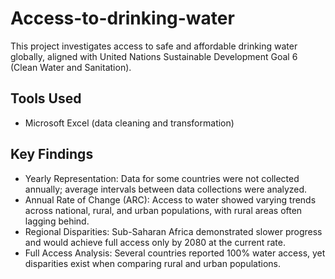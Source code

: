 # Access-to-drinking-water
This project investigates access to safe and affordable drinking water globally, aligned with United Nations Sustainable Development Goal 6 (Clean Water and Sanitation).
## Tools Used
- Microsoft Excel (data cleaning and transformation)

## Key Findings
- Yearly Representation: Data for some countries were not collected annually; average intervals between data collections were analyzed.
- Annual Rate of Change (ARC): Access to water showed varying trends across national, rural, and urban populations, with rural areas often lagging behind.
- Regional Disparities: Sub-Saharan Africa demonstrated slower progress and would achieve full access only by 2080 at the current rate.
- Full Access Analysis: Several countries reported 100% water access, yet disparities exist when comparing rural and urban populations.
